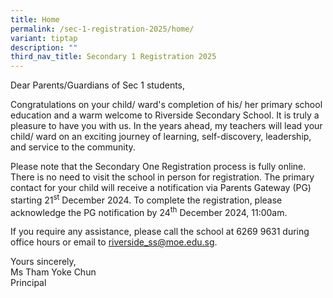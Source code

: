 ```yaml
---
title: Home
permalink: /sec-1-registration-2025/home/
variant: tiptap
description: ""
third_nav_title: Secondary 1 Registration 2025
---
```

<p>Dear Parents/Guardians of Sec 1 students,</p>
<p>Congratulations on your child/ ward's completion of his/ her primary school
education and a warm welcome to Riverside Secondary School. It is truly
a pleasure to have you with us. In the years ahead, my teachers will lead
your child/ ward on an exciting journey of learning, self-discovery, leadership,
and service to the community.</p>
<p>Please note that the Secondary One Registration process is fully online.
There is no need to visit the school in person for registration. The primary
contact for your child will receive a notification via Parents Gateway
(PG) starting 21<sup>st</sup> December 2024. To complete the registration,
please acknowledge the PG notification by 24<sup>th</sup> December 2024,
11:00am.</p>
<p>If you require any assistance, please call the school at 6269 9631 during
office hours or email to <a href="mailto:riverside_ss@moe.edu.sg" rel="noopener noreferrer nofollow" target="_blank">riverside_ss@moe.edu.sg</a>.</p>
<p>Yours sincerely,
<br>Ms Tham Yoke Chun
<br>Principal</p>
<p><strong>&nbsp;</strong>
</p>